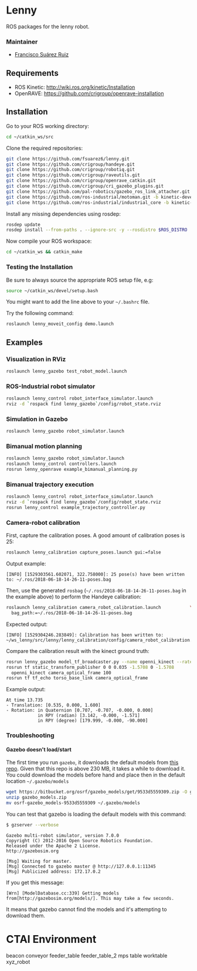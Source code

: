 # Lenny

ROS packages for the lenny robot.

### Maintainer
* [Francisco Suárez Ruiz](http://fsuarez6.github.io)

## Requirements
* ROS Kinetic: http://wiki.ros.org/kinetic/Installation
* OpenRAVE: https://github.com/crigroup/openrave-installation

## Installation

Go to your ROS working directory:
```bash
cd ~/catkin_ws/src
```

Clone the required repositories:
```bash
git clone https://github.com/fsuarez6/lenny.git
git clone https://github.com/crigroup/handeye.git
git clone https://github.com/crigroup/robotiq.git
git clone https://github.com/crigroup/raveutils.git
git clone https://github.com/crigroup/openrave_catkin.git
git clone https://github.com/crigroup/cri_gazebo_plugins.git
git clone https://github.com/pal-robotics/gazebo_ros_link_attacher.git
git clone https://github.com/ros-industrial/motoman.git -b kinetic-devel
git clone https://github.com/ros-industrial/industrial_core -b kinetic-devel
```

Install any missing dependencies using rosdep:
```bash
rosdep update
rosdep install --from-paths . --ignore-src -y --rosdistro $ROS_DISTRO
```

Now compile your ROS workspace:
```bash
cd ~/catkin_ws && catkin_make
```

### Testing the Installation

Be sure to always source the appropriate ROS setup file, e.g:
```bash
source ~/catkin_ws/devel/setup.bash
```
You might want to add the line above to your `~/.bashrc` file.

Try the following command:
```bash
roslaunch lenny_moveit_config demo.launch
```

## Examples

### Visualization in RViz
```bash
roslaunch lenny_gazebo test_robot_model.launch
```

### ROS-Industrial robot simulator
```bash
roslaunch lenny_control robot_interface_simulator.launch
rviz -d `rospack find lenny_gazebo`/config/robot_state.rviz
```

### Simulation in Gazebo
```bash
roslaunch lenny_gazebo robot_simulator.launch
```

### Bimanual motion planning
```bash
roslaunch lenny_gazebo robot_simulator.launch
roslaunch lenny_control controllers.launch
rosrun lenny_openrave example_bimanual_planning.py
```

### Bimanual trajectory execution
```bash
roslaunch lenny_control robot_interface_simulator.launch
rviz -d `rospack find lenny_gazebo`/config/robot_state.rviz
rosrun lenny_control example_trajectory_controller.py
```

### Camera-robot calibration
First, capture the calibration poses. A good amount of calibration poses is 25:
```bash
roslaunch lenny_calibration capture_poses.launch gui:=false
```
Output example:
```
[INFO] [1529303561.602071, 322.758000]: 25 pose(s) have been written to: ~/.ros/2018-06-18-14-26-11-poses.bag
```

Then, use the generated `rosbag` (`~/.ros/2018-06-18-14-26-11-poses.bag` in the example above) to perform the Handeye
calibration:

```bash
roslaunch lenny_calibration camera_robot_calibration.launch           \
  bag_path:=~/.ros/2018-06-18-14-26-11-poses.bag
```
Expected output:
```
[INFO] [1529304246.283849]: Calibration has been written to: ~/ws_lenny/src/lenny/lenny_calibration/config/camera_robot_calibration.yaml
```

Compare the calibration result with the kinect ground truth:
```bash
rosrun lenny_gazebo model_tf_broadcaster.py --name openni_kinect --rate 10
rosrun tf static_transform_publisher 0 0 0.035 -1.5708 0 -1.5708              \
  openni_kinect camera_optical_frame 100
rosrun tf tf_echo torso_base_link camera_optical_frame
```
Example output:
```
At time 13.735
- Translation: [0.535, 0.000, 1.600]
- Rotation: in Quaternion [0.707, -0.707, -0.000, 0.000]
            in RPY (radian) [3.142, -0.000, -1.571]
            in RPY (degree) [179.999, -0.000, -90.000]
```


### Troubleshooting

#### Gazebo doesn't load/start

The first time you run `gazebo`, it downloads the default models from [this
repo](https://bitbucket.org/osrf/gazebo_models/src/default/). Given that this repo is above 230 MB, it takes a while to
download it. You could download the models before hand and place then in the default location `~/.gazebo/models`

```bash
wget https://bitbucket.org/osrf/gazebo_models/get/9533d5559309.zip -O gazebo_models.zip
unzip gazebo_models.zip
mv osrf-gazebo_models-9533d5559309 ~/.gazebo/models
```

You can test that gazebo is loading the default models with this command:

```bash
$ gzserver --verbose
```
```
Gazebo multi-robot simulator, version 7.0.0
Copyright (C) 2012-2016 Open Source Robotics Foundation.
Released under the Apache 2 License.
http://gazebosim.org

[Msg] Waiting for master.
[Msg] Connected to gazebo master @ http://127.0.0.1:11345
[Msg] Publicized address: 172.17.0.2
```

If you get this message:
```
[Wrn] [ModelDatabase.cc:339] Getting models from[http://gazebosim.org/models/]. This may take a few seconds.
```

It means that gazebo cannot find the models and it's attempting to download them.


# CTAI Environment
beacon
conveyor
feeder_table
feeder_table_2
mps
table
worktable
xyz_robot
